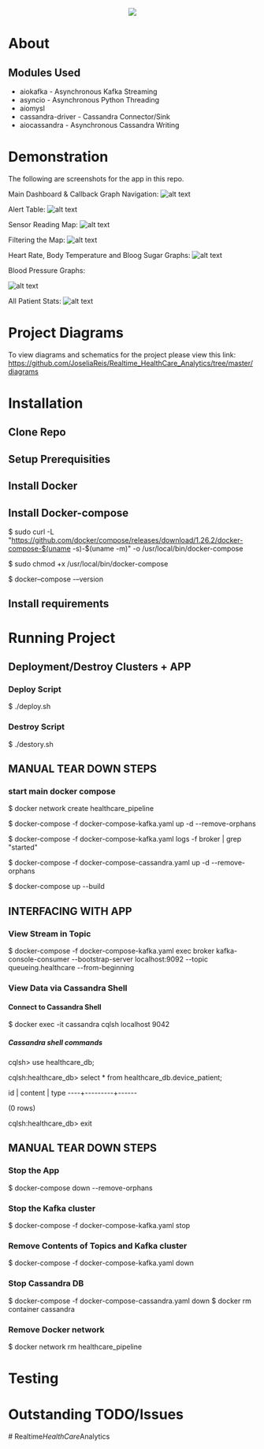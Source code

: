 
<p align="center">
  <img src="https://raw.githubusercontent.com/JoseliaReis/Realtime_HealthCare_Analytics/master/assets/dash.png">
</p>


# About


## Modules Used
* aiokafka - Asynchronous Kafka Streaming
* asyncio - Asynchronous Python Threading
* aiomysl 
* cassandra-driver - Cassandra Connector/Sink
* aiocassandra - Asynchronous Cassandra Writing


# Demonstration
The following are screenshots for the app in this repo.

Main Dashboard & Callback Graph Navigation:
![alt text](https://raw.githubusercontent.com/JoseliaReis/Realtime_HealthCare_Analytics/master/diagrams/screencaptures/main.gif "Systems Architecture for Project")

Alert Table:
![alt text](https://raw.githubusercontent.com/JoseliaReis/Realtime_HealthCare_Analytics/master/diagrams/screencaptures/dash_table.gif "Systems Architecture for Project")

Sensor Reading Map:
![alt text](https://raw.githubusercontent.com/JoseliaReis/Realtime_HealthCare_Analytics/master/diagrams/screencaptures/map.gif "Systems Architecture for Project")

Filtering the Map:
![alt text](https://raw.githubusercontent.com/JoseliaReis/Realtime_HealthCare_Analytics/master/diagrams/screencaptures/changes.gif "Systems Architecture for Project")

Heart Rate, Body Temperature and Bloog Sugar Graphs:
![alt text](https://raw.githubusercontent.com/JoseliaReis/Realtime_HealthCare_Analytics/master/diagrams/screencaptures/health_stats.gif "Systems Architecture for Project")


Blood Pressure Graphs:

![alt text](https://raw.githubusercontent.com/JoseliaReis/Realtime_HealthCare_Analytics/master/diagrams/screencaptures/bloodpressure.gif "Systems Architecture for Project")

All Patient Stats:
![alt text](https://raw.githubusercontent.com/JoseliaReis/Realtime_HealthCare_Analytics/master/diagrams/screencaptures/pie_charts.gif "Systems Architecture for Project")

# Project Diagrams
To view diagrams and schematics for the project please view this link: https://github.com/JoseliaReis/Realtime_HealthCare_Analytics/tree/master/diagrams


# Installation

## Clone Repo


## Setup Prerequisities

## Install Docker

## Install Docker-compose
$ sudo curl -L "https://github.com/docker/compose/releases/download/1.26.2/docker-compose-$(uname -s)-$(uname -m)" -o /usr/local/bin/docker-compose

$ sudo chmod +x /usr/local/bin/docker-compose

$ docker–compose -–version

## Install requirements


# Running Project

## Deployment/Destroy Clusters + APP

### Deploy Script

$ ./deploy.sh

### Destroy Script

$ ./destory.sh


## MANUAL TEAR DOWN STEPS

### start main docker compose
$ docker network create healthcare_pipeline

$ docker-compose -f docker-compose-kafka.yaml up -d --remove-orphans

$ docker-compose -f docker-compose-kafka.yaml logs -f broker | grep "started"

$ docker-compose -f docker-compose-cassandra.yaml up -d --remove-orphans

$ docker-compose up --build


## INTERFACING WITH APP
### View Stream in Topic
$ docker-compose -f docker-compose-kafka.yaml exec broker kafka-console-consumer --bootstrap-server localhost:9092 --topic queueing.healthcare --from-beginning

### View Data via Cassandra Shell

#### Connect to Cassandra Shell
$ docker exec -it cassandra cqlsh localhost 9042 


##### Cassandra shell commands
cqlsh> use healthcare_db;

cqlsh:healthcare_db> select * from healthcare_db.device_patient;

 id | content | type
----+---------+------

(0 rows)

cqlsh:healthcare_db> exit


## MANUAL TEAR DOWN STEPS

### Stop the App
$ docker-compose down --remove-orphans

### Stop the Kafka cluster
$ docker-compose -f docker-compose-kafka.yaml stop

### Remove Contents of Topics and Kafka cluster
$ docker-compose -f docker-compose-kafka.yaml down

### Stop Cassandra DB
$ docker-compose -f docker-compose-cassandra.yaml down
$ docker rm container cassandra


### Remove Docker network
$ docker network rm healthcare_pipeline


# Testing


# Outstanding TODO/Issues

#   R e a l t i m e _ H e a l t h C a r e _ A n a l y t i c s 
 
 
